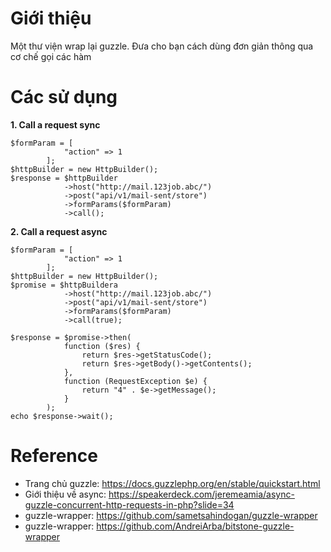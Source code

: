 # Giới thiệu
Một thư viện wrap lại guzzle. Đưa cho bạn cách dùng đơn giản thông qua cơ chế gọi các hàm

# Các sử dụng

**1. Call a request sync**
```
$formParam = [
            "action" => 1
        ];
$httpBuilder = new HttpBuilder();
$response = $httpBuilder
            ->host("http://mail.123job.abc/")
            ->post("api/v1/mail-sent/store")
            ->formParams($formParam)
            ->call();
```


**2. Call a request async**
```
$formParam = [
            "action" => 1
        ];
$httpBuilder = new HttpBuilder();
$promise = $httpBuildera
            ->host("http://mail.123job.abc/")
            ->post("api/v1/mail-sent/store")
            ->formParams($formParam)
            ->call(true);
            
$response = $promise->then(
            function ($res) {
                return $res->getStatusCode();
                return $res->getBody()->getContents();
            },
            function (RequestException $e) {
                return "4" . $e->getMessage();
            }
        );
echo $response->wait();
```

# Reference
- Trang chủ guzzle: https://docs.guzzlephp.org/en/stable/quickstart.html
- Giới thiệu về async: https://speakerdeck.com/jeremeamia/async-guzzle-concurrent-http-requests-in-php?slide=34
- guzzle-wrapper: https://github.com/sametsahindogan/guzzle-wrapper
- guzzle-wrapper: https://github.com/AndreiArba/bitstone-guzzle-wrapper